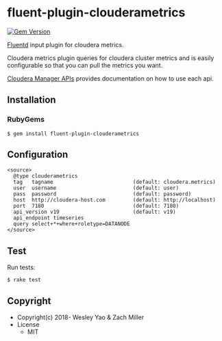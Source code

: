 # fluent-plugin-clouderametrics
[![Gem Version](https://badge.fury.io/rb/fluent-plugin-clouderametrics.svg)](https://badge.fury.io/rb/fluent-plugin-clouderametrics)

[Fluentd](https://fluentd.org/) input plugin for cloudera metrics.

Cloudera metrics plugin queries for cloudera cluster metrics and is easily configurable so that you can pull the metrics you want.

[Cloudera Manager APIs](https://cloudera.github.io/cm_api/apidocs/v19/index.html/) provides documentation on how to use each api.

## Installation

### RubyGems

```
$ gem install fluent-plugin-clouderametrics
```

## Configuration

```
<source>
  @type clouderametrics
  tag   tagname                          (default: cloudera.metrics)
  user  username                         (default: user)
  pass  password                         (default: password)
  host  http://cloudera-host.com         (default: http://localhost)
  port  7180                             (default: 7180)
  api_version v19                        (default: v19)
  api_endpoint timeseries
  query select+*+where+roletype=DATANODE
</source>
```

## Test

Run tests:

```
$ rake test
```

## Copyright

* Copyright(c) 2018- Wesley Yao & Zach Miller
* License
  * MIT
